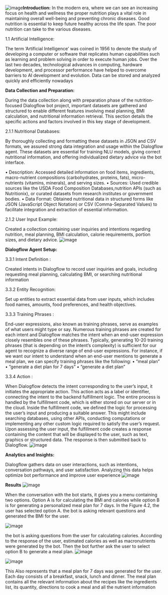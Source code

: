 ![image](https://github.com/user-attachments/assets/794dfc71-0a1d-41fb-9bdc-1bbf6b60141e)**Introduction:**
In the modern era, where we can see an increasing focus on health and wellness the proper nutrition plays a vital role in maintaining overall well-being and preventing chronic diseases. Good nutrition is essential to keep future healthy across the life span. The poor nutrition can take to the various diseases.

1.1 Artificial Intelligence:

The term ’Artificial Intelligence’ was coined in 1956 to denote the study of developing a computer or software that replicates human capabilities such as learning and problem solving in order to execute human jobs. Over the last two decades, technological advances in computing, hardware development, and processor performance have helped to overcome barriers to AI development and evolution. Data can be stored and analyzed quickly and efficiently nowadays

**Data Collection and Preparation:**

During the data collection along with preparation phase of the nutrition-focused Dialogflow bot project, important datasets are gathered and structured to enable different features involving meal planning, BMI calculation, and nutritional information retrieval. This section details the specific actions and factors involved in this key stage of development.

2.1.1 Nutritional Databases:

By thoroughly collecting and formatting these datasets in JSON and CSV formats, we assured strong data integration and usage within the Dialogflow agent. These datasets are essential for training NLU models, giving correct nutritional information, and offering individualized dietary advice via the bot interface.

• Description: Accessed detailed information on food items, ingredients, macro-nutrient compositions (carbohydrates, proteins, fats), micro-nutrients (vitamins, minerals), and serving sizes.
• Sources: Used credible sources like the USDA Food Composition Databases,nutrition APIs (such as Nutritionix), or curated datasets from research institutes or government bodies.
• Data Format: Obtained nutritional data in structured forms like JSON (JavaScript Object Notation) or CSV (Comma-Separated Values) to facilitate integration and extraction of essential information.

2.1.2 User Input Example:

Created a collection containing user inquiries and intentions regarding nutrition, meal planning, BMI calculation, calorie requirements, portion sizes, and dietary advice.
![image](https://github.com/user-attachments/assets/f1f4ed26-d901-4501-ae82-0573a1311076)

**Dialogflow Agent Setup:**

3.3.1 Intent Definition :

Created intents in Dialogflow to record user inquiries and goals, including requesting meal planning, calculating BMI, or searching nutritional information

3.3.2 Entity Recognition:

Set up entities to extract essential data from user inputs, which includes food names, amounts, food preferences, and health objectives.

3.3.3 Training Phrases : 

End-user expressions, also known as training phrases, serve as examples of what users might type or say. Numerous training phrases are created for each intent and Dialogflow matches the intent when an end-user expression closely resembles one of these phrases. Typically, generating 10-20 training phrases (that is depending on the intent’s complexity) is sufficient for our agent to recognize a diverse range of end-user expressions. For instance, if we want our intent to understand when an end-user mentions to generate a meal plan, we can specify
training phrases like the following:
• ”meal plan”
• ”generate a diet plan for 7 days”
• ”generate a diet plan”

3.3.4 Action :

When Dialogflow detects the intent corresponding to the user’s input, it initiates the appropriate action. This action acts as a label or identifier, connecting the intent to the backend fulfillment logic. The entire process is handled by the fulfillment code, which is either stored on our server or in the cloud. Inside the fulfillment code, we defined the logic for processing the user’s input and producing a suitable answer. This might include searching databases, using other APIs, conducting computations or implementing any other custom logic
required to satisfy the user’s request. Upon assessing the user input, the fulfillment code creates a response containing the content that will be displayed to the user, such as text, graphics or structured data. The response is then submitted back to Dialogflow.
![image](https://github.com/user-attachments/assets/f30df9e2-365e-4c8f-9bef-2e49340c3a94)


**Analytics and Insights:**

Dialogflow gathers data on user interactions, such as intentions, conversation pathways, and user satisfaction. Analyzing this data helps optimize bot performance and improve user experience
![image](https://github.com/user-attachments/assets/86a66124-eee4-415f-a9ad-99d39f2caba7)

**Results**
![image](https://github.com/user-attachments/assets/24fe69c3-d602-4721-a0a9-1b316750908f)

When the conversation with the bot starts, it gives you a menu containing two options. Option A is for calculating the BMI and calories while option B is for generating a personalized meal plan for 7 days. In the Figure 4.2, the user has selected option A. the bot is asking relevant questions and generated the BMI for the user.

![image](https://github.com/user-attachments/assets/eae7de48-9d58-4a6d-8d3b-d9c7fc5e4056)

the bot is asking questions from the user for calculating calories. According to the response of the user, estimated calories as well as macronutrients were generated by the bot. Then the bot further ask the user to select option B to generate a meal plan.
![image](https://github.com/user-attachments/assets/2041c29a-c7d5-4226-9f47-c06801936cc8)


![image](https://github.com/user-attachments/assets/b486bc94-9cae-4856-98e6-e543e7226cde)

This Also represents that a meal plan for 7 days was generated for the user. Each day consists of a breakfast, snack, lunch and dinner. The meal plan contains all the relevant information about the recipes like the ingredients list, its quantity, directions to cook a meal and all the nutrient information



